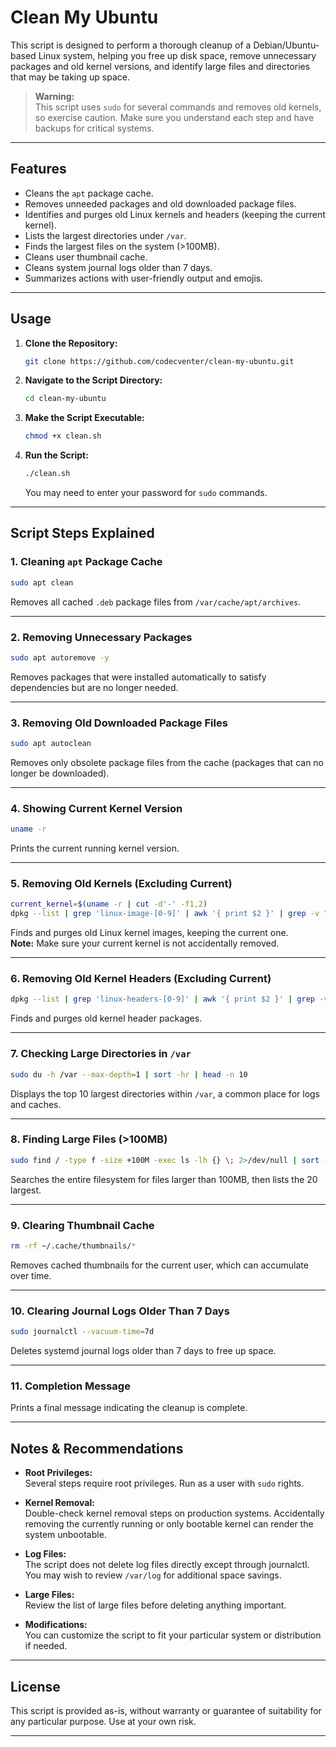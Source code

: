 # Clean My Ubuntu

This script is designed to perform a thorough cleanup of a Debian/Ubuntu-based Linux system, helping you free up disk space, remove unnecessary packages and old kernel versions, and identify large files and directories that may be taking up space. 

> **Warning:**  
> This script uses `sudo` for several commands and removes old kernels, so exercise caution. Make sure you understand each step and have backups for critical systems.

---

## Features

- Cleans the `apt` package cache.
- Removes unneeded packages and old downloaded package files.
- Identifies and purges old Linux kernels and headers (keeping the current kernel).
- Lists the largest directories under `/var`.
- Finds the largest files on the system (>100MB).
- Cleans user thumbnail cache.
- Cleans system journal logs older than 7 days.
- Summarizes actions with user-friendly output and emojis.

---

## Usage

1. **Clone the Repository:**
   ```bash
   git clone https://github.com/codecventer/clean-my-ubuntu.git
   ```

2. **Navigate to the Script Directory:**
   ```bash
   cd clean-my-ubuntu
   ```

3. **Make the Script Executable:**
   ```bash
   chmod +x clean.sh
   ```

4. **Run the Script:**
   ```bash
   ./clean.sh
   ```
   You may need to enter your password for `sudo` commands.

---

## Script Steps Explained

### 1. Cleaning `apt` Package Cache
```bash
sudo apt clean
```
Removes all cached `.deb` package files from `/var/cache/apt/archives`.

---

### 2. Removing Unnecessary Packages
```bash
sudo apt autoremove -y
```
Removes packages that were installed automatically to satisfy dependencies but are no longer needed.

---

### 3. Removing Old Downloaded Package Files
```bash
sudo apt autoclean
```
Removes only obsolete package files from the cache (packages that can no longer be downloaded).

---

### 4. Showing Current Kernel Version
```bash
uname -r
```
Prints the current running kernel version.

---

### 5. Removing Old Kernels (Excluding Current)
```bash
current_kernel=$(uname -r | cut -d'-' -f1,2)
dpkg --list | grep 'linux-image-[0-9]' | awk '{ print $2 }' | grep -v "$current_kernel" | xargs sudo apt -y purge
```
Finds and purges old Linux kernel images, keeping the current one.  
**Note:** Make sure your current kernel is not accidentally removed.

---

### 6. Removing Old Kernel Headers (Excluding Current)
```bash
dpkg --list | grep 'linux-headers-[0-9]' | awk '{ print $2 }' | grep -v "$current_kernel" | xargs sudo apt -y purge
```
Finds and purges old kernel header packages.

---

### 7. Checking Large Directories in `/var`
```bash
sudo du -h /var --max-depth=1 | sort -hr | head -n 10
```
Displays the top 10 largest directories within `/var`, a common place for logs and caches.

---

### 8. Finding Large Files (>100MB)
```bash
sudo find / -type f -size +100M -exec ls -lh {} \; 2>/dev/null | sort -k 5 -rh | head -n 20
```
Searches the entire filesystem for files larger than 100MB, then lists the 20 largest.

---

### 9. Clearing Thumbnail Cache
```bash
rm -rf ~/.cache/thumbnails/*
```
Removes cached thumbnails for the current user, which can accumulate over time.

---

### 10. Clearing Journal Logs Older Than 7 Days
```bash
sudo journalctl --vacuum-time=7d
```
Deletes systemd journal logs older than 7 days to free up space.

---

### 11. Completion Message

Prints a final message indicating the cleanup is complete.

---

## Notes & Recommendations

- **Root Privileges:**  
  Several steps require root privileges. Run as a user with `sudo` rights.

- **Kernel Removal:**  
  Double-check kernel removal steps on production systems. Accidentally removing the currently running or only bootable kernel can render the system unbootable.

- **Log Files:**  
  The script does not delete log files directly except through journalctl. You may wish to review `/var/log` for additional space savings.

- **Large Files:**  
  Review the list of large files before deleting anything important.

- **Modifications:**  
  You can customize the script to fit your particular system or distribution if needed.

---

## License

This script is provided as-is, without warranty or guarantee of suitability for any particular purpose. Use at your own risk.

---
